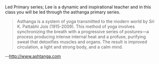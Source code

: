 Led Primary series; Lee is a dynamic and inspirational teacher and in this class you will be led through the asthanga primary series.

> Asthanga is a system of yoga transmitted to the modern world by Sri K. Pattabhi Jois (1915-2009). This method of yoga involves synchronizing the breath with a progressive series of postures—a process producing intense internal heat and a profuse, purifying sweat that detoxifies muscles and organs. The result is improved circulation, a light and strong body, and a calm mind.

--http://www.ashtanga.com